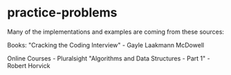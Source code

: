 ﻿# practice-problems
 
 Many of the implementations and examples are coming from these sources:
 
 Books:
 "Cracking the Coding Interview" - Gayle Laakmann McDowell
 
 Online Courses - Pluralsight
 "Algorithms and Data Structures - Part 1" - Robert Horvick
